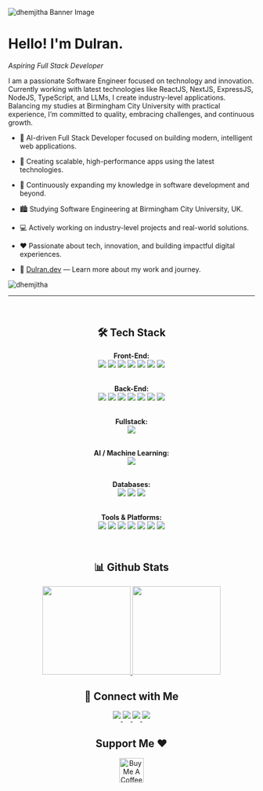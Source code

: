 <!--Banner-->
![dhemjitha Banner Image](https://media.licdn.com/dms/image/v2/D5616AQFy1oGlFTs2vQ/profile-displaybackgroundimage-shrink_350_1400/profile-displaybackgroundimage-shrink_350_1400/0/1720171362334?e=1746057600&v=beta&t=Af5axZ3lHx0iCRtcfu7Y36A0QS5J-Y09NiT0Loh2mwA)


<!--Header Name-->
# Hello! I'm Dulran. 
*Aspiring Full Stack Developer*
<br /> 

<!--Start Intro-->               
<p align="left">I am a passionate Software Engineer focused on technology and innovation. Currently working with latest technologies like ReactJS, NextJS, ExpressJS, NodeJS, TypeScript, and LLMs, I create industry-level applications. Balancing my studies at Birmingham City University with practical experience, I’m committed to quality, embracing challenges, and continuous growth.</p>

- 🤖 AI-driven Full Stack Developer focused on building modern, intelligent web applications.

- 🚀 Creating scalable, high-performance apps using the latest technologies.

- 🌱 Continuously expanding my knowledge in software development and beyond.

- 🏙 Studying Software Engineering at Birmingham City University, UK.

- 💻 Actively working on industry-level projects and real-world solutions.

- ❤ Passionate about tech, innovation, and building impactful digital experiences.

- 🔎 [Dulran.dev](https://dulran.dev/) — Learn more about my work and journey.
<!--End Intro-->

<!--Profile Count Badge-->
<p align="left">
  <img src="https://komarev.com/ghpvc/?username=dhemjitha&label=Profile%20views&color=770677&style=for-the-badge&logo=star" alt="dhemjitha" style="padding-right:20px;" />
</p>

---
<br />

<!--Languages and Tools Section-->       
<h2 align="center">🛠️ Tech Stack</h2> 
<p align="center">
   
<div align="center">
  <!-- Front-End -->
  <strong>Front-End:</strong><br>
  <img src="https://img.shields.io/badge/react-%2320232a.svg?style=for-the-badge&logo=react&logoColor=%2361DAFB" />
  <img src="https://img.shields.io/badge/TypeScript-007ACC?style=for-the-badge&logo=typescript&logoColor=white" />
  <img src="https://img.shields.io/badge/javascript-%23323330.svg?style=for-the-badge&logo=javascript&logoColor=%23F7DF1E" />
  <img src="https://img.shields.io/badge/TailwindCSS-38B2AC?style=for-the-badge&logo=tailwind-css&logoColor=white" />
  <img src="https://img.shields.io/badge/React Query-FF4154?style=for-the-badge&logo=react-query&logoColor=white" />
  <img src="https://img.shields.io/badge/React Router-CA4245?style=for-the-badge&logo=react-router&logoColor=white" />
  <img src="https://img.shields.io/badge/Redux-764ABC?style=for-the-badge&logo=redux&logoColor=white" />
  <br><br>

  <!-- Back-End -->
  <strong>Back-End:</strong><br>
  <img src="https://img.shields.io/badge/express.js-%23404d59.svg?style=for-the-badge&logo=express&logoColor=%2361DAFB" />
  <img src="https://img.shields.io/badge/TypeScript-007ACC?style=for-the-badge&logo=typescript&logoColor=white" />
  <img src="https://img.shields.io/badge/Node.js-339933?style=for-the-badge&logo=node.js&logoColor=white" />
  <img src="https://img.shields.io/badge/java-%23ED8B00.svg?style=for-the-badge&logo=openjdk&logoColor=white" />
  <img src="https://img.shields.io/badge/Mongoose-880000?style=for-the-badge&logo=mongoose&logoColor=white" />
  <img src="https://img.shields.io/badge/Python-3776AB?style=for-the-badge&logo=python&logoColor=white" />
  <img src="https://img.shields.io/badge/Prisma-2D3748?style=for-the-badge&logo=prisma&logoColor=white" />
  <br><br>

  <strong>Fullstack:</strong><br>
  <img src="https://img.shields.io/badge/Next-000000?style=for-the-badge&logo=next.js&logoColor=white" />
  <br><br>

  <strong>AI / Machine Learning:</strong><br>
  <img src="https://img.shields.io/badge/Langchain-3E3E3E?style=for-the-badge&logo=langchain&logoColor=white" />
  <br><br>

  <!-- Databases -->
  <strong>Databases:</strong><br>
  <img src="https://img.shields.io/badge/MongoDB-47A248?style=for-the-badge&logo=mongodb&logoColor=white" />
  <img src="https://img.shields.io/badge/PostgreSQL-4169E1?style=for-the-badge&logo=postgresql&logoColor=white" />
  <img src="https://img.shields.io/badge/MySQL-4479A1?style=for-the-badge&logo=mysql&logoColor=white" />
  <br><br>

  <!-- Tools & Platforms -->
  <strong>Tools & Platforms:</strong><br>
  <img src="https://img.shields.io/badge/Vite-646CFF?style=for-the-badge&logo=vite&logoColor=white" />
  <img src="https://img.shields.io/badge/Netlify-00C7B7?style=for-the-badge&logo=netlify&logoColor=white" />
  <img src="https://img.shields.io/badge/Vercel-000000?style=for-the-badge&logo=vercel&logoColor=white" />
  <img src="https://img.shields.io/badge/Railway-000000?style=for-the-badge&logo=railway&logoColor=white" />
  <img src="https://img.shields.io/badge/Render-%46E3B7.svg?style=for-the-badge&logo=render&logoColor=white" />
  <img src="https://img.shields.io/badge/Arduino-00979D?style=for-the-badge&logo=arduino&logoColor=white" />
  <img src="https://img.shields.io/badge/Postman-FF6C37?style=for-the-badge&logo=postman&logoColor=white" />
</div>
  
</p>
<br />



<!--Github stats Table--> 
<h2 align="center">📊 Github Stats</h2>

<div align="center">
  <a href="https://github.com/dhemjitha">
    <img height="180em" src="https://github-readme-stats.vercel.app/api?username=dhemjitha&theme=buefy&show_icons=true" />
    <img height="180em" src="https://github-readme-streak-stats.herokuapp.com/?user=dhemjitha&theme=white&hide_border=false" />
    <br/>
  </a>
</div>



<!--Contact Section--> 

<h2 align="center">🤝 Connect with Me </h2>
<div align="center">
 <a href="https://www.linkedin.com/in/dulran-hemjitha/" target="_blank">
<img src="https://img.shields.io/badge/linkedin-%231E77B5.svg?&style=for-the-badge&logo=linkedin&logoColor=white" style="margin-bottom: 5px;" />
</a>
  
<a href="mailto:dhemjitha@gmail.com" target="_blank">
<img src="https://img.shields.io/badge/Gmail-D14836?style=for-the-badge&logo=gmail&logoColor=white" style="margin-bottom: 5px;" />
</a>

<a href="https://www.instagram.com/_.dulran._" target="_blank">
<img src="https://img.shields.io/badge/Instagram-E4405F?style=for-the-badge&logo=instagram&logoColor=white" style="margin-bottom: 5px;" />
</a>

<a href="https://x.com/dulrandev" target="_blank">
<img src="https://img.shields.io/badge/X-black?style=for-the-badge&logo=X&logoColor=white" style="margin-bottom: 5px;" />
</a>
</div>

<!--Support Section-->

<h2 align="center">Support Me ❤️</h2>
<div align="center"><a href="https://www.buymeacoffee.com/dulrandev" target="_blank"><img src="https://cdn.buymeacoffee.com/buttons/v2/default-yellow.png" alt="Buy Me A Coffee" style="height: 50px" ></a></div>

